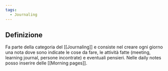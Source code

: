 ```yaml
---
tags:
  - Journaling
---
```

## Definizione
Fa parte della categoria del [[Journaling]] e consiste nel creare ogni giorno una nota dove sono indicate le cose da fare, le attività fatte (meeting, learning journal, persone incontrate) e eventuali pensieri.
Nelle daily notes posso inserire delle [[Morning pages]].
